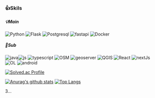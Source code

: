 <!--
**JaeHyunL/JaeHyunL** is a ✨ _special_ ✨ repository because its `README.md` (this file) appears on your GitHub profile.

Here are some ideas to get you started:

- 🔭 I’m currently working on ...
- 🌱 I’m currently learning ...
- 👯 I’m looking to collaborate on ...
- 🤔 I’m looking for help with ...
- 💬 Ask me about ...
- 📫 How to reach me: ...
- 😄 Pronouns: ...
- ⚡ Fun fact: ...
-->

### 👍Skils

##### 💡Main
<img alt="Python" src ="https://img.shields.io/badge/Python-python-ffffff.svg?logo=python&style=plastic =500x500">  <img alt="Flask" src ="https://img.shields.io/badge/Flask-Flask-ffffff.svg?logo=flask&style=plastic=500x500"/> 
 <img alt="Postgresql" src="https://img.shields.io/badge/Postgres-Postgres-ffffff.svg?logo=postgresql&style=plastic=500x500"/>
 <img alt="fastapi" src="https://img.shields.io/badge/fastapi-fastapi-ffffff.svg?logo=fastapi&style=plastic%20=500x500" />  <img alt="Docker" src="https://img.shields.io/badge/docker-docker-000000.svg?logo=docker&style=plastic=500x500"/>


##### 📃Sub
<img alt="java" src ="https://img.shields.io/badge/java-java-blue" /><img alt="js" src="https://img.shields.io/badge/javascript-javascript-ffffff.svg?logo=javascript&style=plastic%20=500x500" /> <img alt="typescript" src="https://img.shields.io/badge/typescript-typescript-ffffff.svg?logo=typescript&style=plastic%20=500x500" />
<img alt="OSM" src="https://img.shields.io/badge/openstreetmap-openstreetmap-ffffff.svg?logo=openstreetmap&style=plastic%20=500x500" /> <img alt="geoserver" src="https://img.shields.io/badge/geoserver-geoserver-ffffff.svg?logo=Qgis&style=plastic%20=500x500" /> <img alt="QGIS" src="https://img.shields.io/badge/Qgis-Qgis-ffffff.svg?logo=Qgis&style=plastic%20=500x500" /> <img alt="React" src="https://img.shields.io/badge/React-React-ffffff.svg?logo=React&style=plastic%20=500x500" />
<img alt="nextJs" src="https://img.shields.io/badge/Next-Next-ffffff.svg?logo=next.js&style=plastic%20=500x500" /><img alt="OL" src="https://img.shields.io/badge/OpenLayers-OpenLayers-ffffff.svg?logo=OpenLayers&style=plastic%20=500x500" />  <img alt="android" src="https://img.shields.io/badge/Android-Android-ffffff.svg?logo=Android&style=plastic%20=500x500" />	



[![Solved.ac Profile](http://mazassumnida.wtf/api/v2/generate_badge?boj=ch080808)](https://solved.ac/ch080808/)


[![Anurag's github stats](https://github-readme-stats.vercel.app/api?username=JaeHyunL)](https://github.com/anuraghazra/github-readme-stats)
[![Top Langs](https://github-readme-stats.vercel.app/api/top-langs/?username=JaeHyunL&layout=compact)](https://github.com/anuraghazra/github-readme-stats)
	
3...
